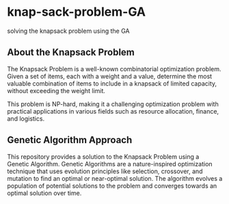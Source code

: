 # knap-sack-problem-GA
solving the knapsack problem using the GA
## About the Knapsack Problem

The Knapsack Problem is a well-known combinatorial optimization problem. Given a set of items, each with a weight and a value, determine the most valuable combination of items to include in a knapsack of limited capacity, without exceeding the weight limit.

This problem is NP-hard, making it a challenging optimization problem with practical applications in various fields such as resource allocation, finance, and logistics.

## Genetic Algorithm Approach

This repository provides a solution to the Knapsack Problem using a Genetic Algorithm. Genetic Algorithms are a nature-inspired optimization technique that uses evolution principles like selection, crossover, and mutation to find an optimal or near-optimal solution. The algorithm evolves a population of potential solutions to the problem and converges towards an optimal solution over time.
